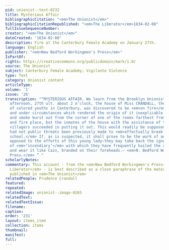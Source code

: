 ```yaml
---
pid: unionist--text-0232
title: Mysterious Affair
bibliographicCitation: "<em>The Unionist</em>"
bibliographicCitationRepublished: "<em>The Liberator</em>1834-02-08"
fullIssueSequenceNumber: 
creator: "<em>The Unionist</em>"
dateCreated: '1634-02-08'
description: Fire at the Canterbury Female Academy on January 27th.
language: English
publisher: "<em>New Bedford Workingmen's Press</em>"
IsPartOf: 
rights: https://creativecommons.org/publicdomain/mark/1.0/
source: The Unionist
subject: Canterbury Female Academy; Vigilante Violence
type: Text
category: Unionist content
articleType: 
volume: '1'
issue: '26'
transcription: "“MYSTERIOUS AFFAIR. We learn from the Brooklyn Unionist, that on Tuesday
  afternoon, 27th ult. about 2 o’clock, the house of Miss CRANDALL, the instructress
  of colored youths in Canterbury, was discovered to be <em>on fire</em>, in a place
  and under circumstances which rendered the origin of it inexplicable. The flame
  and smoke burst out from the corner of one of the rooms farthest from the chimney
  and fire place, but the inmates of the house with the assistance of the neighboring
  villagers succeeded in putting it out. This would readily be supposed to be accidental,
  had not public threats been previously made to <em>effectually break up Miss C’s
  school.</em> If, as is suspected, it shall prove to be the work of any of those
  opposed to the efforts of this young lady—they may take back the ignoble epithet
  of <em>‘incendiary’</em> with which they have frequently hailed the abolitionists,
  and wear it like Cain, branded on their foreheads.— <em>N. Bedford Workingmen’s
  Press.</em> ” "
scholarlyNotes: 
commentary: This account - from the <em>New Bedford Workingmen's Press</em> via <em>The
  Liberator</em> - is best described as a close paraphrase of the material that was
  published in <em>The Unionist</em>
relatedPeople: Prudence Crandall
featured: 
repeated: 
relatedImage: unionist--image-0265
relatedText: 
relatedTextIssue: 
filename: 
caption: 
order: '231'
layout: items_item
collection: items
thumbnail: 
manifest: 
full: 
---
```

